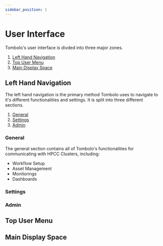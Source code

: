 ```yaml
---
sidebar_position: 1
---
```


# User Interface

Tombolo's user interface is divded into three major zones.

1. [Left Hand Navigation](#left-hand-navigation)
2. [Top User Menu](#top-user-menu)
3. [Main Display Space](#main-display-space)

## Left Hand Navigation

The left hand navigation is the primary method Tombolo uses to navigate to it's different functionalities and settings. It is split into three different sections.

1. [General](#general)
2. [Settings](#settings)
3. [Admin](#admin)

### General

The general section contains all of Tombolo's functionalities for communicating with HPCC Clusters, including:

<ul>
    <li>Workflow Setup</li>
    <li>Asset Management</li>
    <li>Monitorings</li>
    <li>Dashboards</li>
</ul>

### Settings

### Admin

## Top User Menu

## Main Display Space
